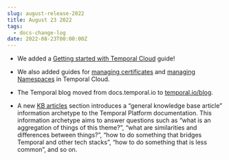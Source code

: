 ```yaml
---
slug: august-release-2022
title: August 23 2022
tags:
  - docs-change-log
date: 2022-08-23T00:00:00Z
---
```


- We added a [Getting started with Temporal Cloud](/cloud/how-to-get-started-with-temporal-cloud) guide!

- We also added guides for [managing certificates](/cloud/how-to-manage-certificates-in-temporal-cloud) and [managing Namespaces](/cloud/how-to-manage-namespaces-in-temporal-cloud) in Temporal Cloud.

- The Temporal blog moved from docs.temporal.io to [temporal.io/blog](https://temporal.io/blog).

- A new [KB articles](https://docs.temporal.io/kb) section introduces a “general knowledge base article” information archetype to the Temporal Platform documentation.
  This information archetype aims to answer questions such as “what is an aggregation of things of this theme?”, “what are similarities and differences between things?”, “how to do something that bridges Temporal and other tech stacks”, “how to do something that is less common”, and so on.
